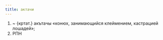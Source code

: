 ```yaml
---
title: актачи
---
```


1. ~ {кртат.} акътачы «конюх, занимающийся клеймением, кастрацией лошадей»;
2. РПН
